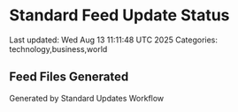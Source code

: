 # Standard Feed Update Status
Last updated: Wed Aug 13 11:11:48 UTC 2025
Categories: technology,business,world

## Feed Files Generated

Generated by Standard Updates Workflow
